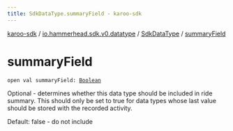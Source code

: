 ```yaml
---
title: SdkDataType.summaryField - karoo-sdk
---
```


[karoo-sdk](../../index.html) / [io.hammerhead.sdk.v0.datatype](../index.html) / [SdkDataType](index.html) / [summaryField](./summary-field.html)

# summaryField

`open val summaryField: `[`Boolean`](https://kotlinlang.org/api/latest/jvm/stdlib/kotlin/-boolean/index.html)

Optional - determines whether this data type should be included
in ride summary. This should only be set to true for data types
whose last value should be stored with the recorded activity.

Default: false - do not include

